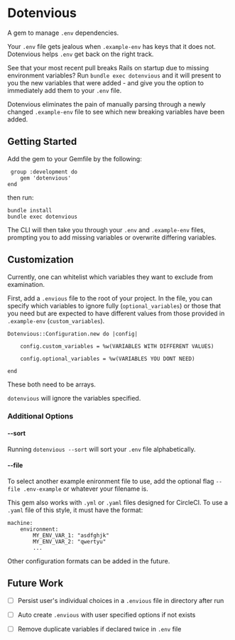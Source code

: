 # Dotenvious

A gem to manage `.env` dependencies.

Your `.env` file gets jealous when `.example-env` has keys that it does not. Dotenvious helps `.env` get back on the right track.

See that your most recent pull breaks Rails on startup due to missing environment variables? Run `bundle exec dotenvious` and it will present to you the new variables that were added - and give you the option to immediately add them to your `.env` file.

Dotenvious eliminates the pain of manually parsing through a newly changed `.example-env` file to see which new breaking variables have been added.

## Getting Started

Add the gem to your Gemfile by the following:

```
 group :development do
	gem 'dotenvious'
end

```

then run:

```
bundle install
bundle exec dotenvious
```

The CLI will then take you through your `.env` and `.example-env` files, prompting you to add missing variables or overwrite differing variables.


## Customization

Currently, one can whitelist which variables they want to exclude from examination.

First, add a `.envious` file to the root of your project. In the file, you can specify which variables to ignore fully (`optional_variables`) or those that you need but are expected to have different values from those provided in `.example-env` (`custom_variables`).

```
Dotenvious::Configuration.new do |config|

	config.custom_variables = %w(VARIABLES WITH DIFFERENT VALUES)

	config.optional_variables = %w(VARIABLES YOU DONT NEED)

end

```

These both need to be arrays.

`dotenvious` will ignore the variables specified.

### Additional Options

#### --sort

Running `dotenvious --sort` will sort your `.env` file alphabetically.

#### --file

To select another example enironment file to use, add the optional flag `--file .env-example` or whatever your filename is.

This gem also works with `.yml` or `.yaml` files designed for CircleCI. To use a `.yaml` file of this style, it must have the format:

```
machine:
	environment:
		MY_ENV_VAR_1: "asdfghjk"
		MY_ENV_VAR_2: "qwertyu"
		...
```

Other configuration formats can be added in the future.

## Future Work

- [ ] Persist user's individual choices in a `.envious` file in directory after run

- [ ] Auto create `.envious` with user specified options if not exists

- [ ] Remove duplicate variables if declared twice in `.env` file
